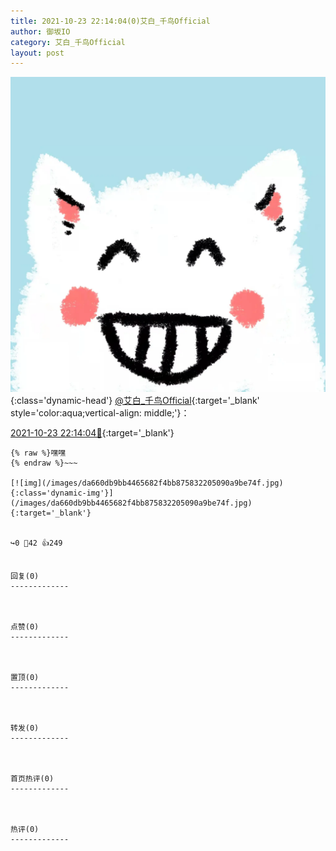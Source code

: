 ```yaml
---
title: 2021-10-23 22:14:04(0)艾白_千鸟Official
author: 御坂IO
category: 艾白_千鸟Official
layout: post
---
```


![img](/images/9ae8b9445fd0665cc014d9080156a45271be73c6.jpg){:class='dynamic-head'}
[@艾白_千鸟Official](https://space.bilibili.com/334537711/dynamic){:target='_blank' style='color:aqua;vertical-align: middle;'}：

[2021-10-23 22:14:04🔗](https://t.bilibili.com/584802936011941297){:target='_blank'}

~~~
{% raw %}嘿嘿
{% endraw %}~~~

[![img](/images/da660db9bb4465682f4bb875832205090a9be74f.jpg){:class='dynamic-img'}](/images/da660db9bb4465682f4bb875832205090a9be74f.jpg){:target='_blank'}


↪️0 💬42 👍249


回复(0)
-------------



点赞(0)
-------------



置顶(0)
-------------



转发(0)
-------------



首页热评(0)
-------------



热评(0)
-------------



